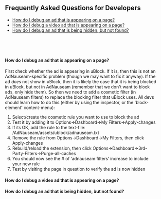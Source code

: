 ## Frequently Asked Questions for Developers

* [How do I debug an ad that is appearing on a page?](#how-do-i-debug-an-ad-that-is-appearing-on-a-page)
* [How do I debug a video ad that is appearing on a page?](#how-do-i-debug-a-video-ad-that-is-appearing-on-a-page)
* [How do I debug an ad that is being hidden, but not found?](#how-do-i-debug-an-ad-that-is-being-hidden-but-not-found)

&nbsp;     

&nbsp;    

#### How do I debug an ad that is appearing on a page?

First check whether the ad is appearing in uBlock. If it is, then this is not an AdNauseam-specific problem (though we may want to fix it anyway). If the ad _does_ not show in uBlock, then it is likely the case that it is being blocked in uBlock, but not in AdNauseam (remember that we don't want to block ads, only hide them). So then we need to add a cosmetic filter (in AdNauseam filters) to replace the blocking filter that uBlock uses. All devs should learn how to do this (either by using the inspector, or the 'block-element' content-menu):

1.   Select/create the cosmetic rule you want to use to block the ad
1.   Test it by adding it to Options->Dashboard->My Filters->Apply-changes
1.   If its OK, add the rule to the text-file: /AdNauseam/assets/ublock/adnauseam.txt
1.   Remove the rule from Options->Dashboard->My Filters, then click Apply-changes
1.   Rebuild/reload the extension, then click Options->Dashboard->3rd-Party-Filters->Purge-all-caches
1.   You should now see the # of 'adnauseam filters' increase to include your new rule
1.   Test by visiting the page in question to verify the ad is now hidden

#### How do I debug a video ad that is appearing on a page?

#### How do I debug an ad that is being hidden, but not found?
